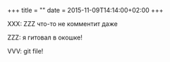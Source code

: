 +++
title = ""
date = 2015-11-09T14:14:00+02:00
+++

XXX: ZZZ что-то не комментит даже


ZZZ: я гитовал в окошке!


VVV: git file!


